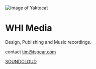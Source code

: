 ![Image of Yaktocat](https://avatars3.githubusercontent.com/u/2039716?v=3&s=196)

WHI Media
========

Design, Publishing and Music recordings.

contact tim@tspear.com

[SOUNDCLOUD](https://soundcloud.com/whirecordings)
